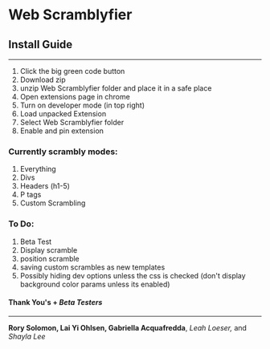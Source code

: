 
# Web Scramblyfier

## Install Guide
------------------
1. Click the big green code button
2. Download zip
3. unzip Web Scramblyfier folder and place it in a safe place
4. Open extensions page in chrome
5. Turn on developer mode (in top right)
6. Load unpacked Extension
7. Select Web Scramblyfier folder
8. Enable and pin extension

### Currently scrambly modes:

1. Everything
2. Divs
3. Headers (h1-5)
4. P tags
5. Custom Scrambling

### To Do:
1. Beta Test
2. Display scramble
3. position scramble
4. saving custom scrambles as new templates
5. Possibly hiding dev options unless the css is checked 
    (don't display background color params unless its enabled)


#### **Thank You's** + *Beta Testers*
-----------------
**Rory Solomon, Lai Yi Ohlsen, Gabriella Acquafredda**, *Leah Loeser,* and *Shayla Lee*


